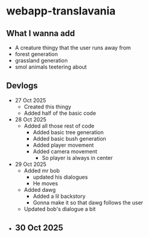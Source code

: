 
# webapp-translavania



## What I wanna add

- A creature thingy that the user runs away from
- forest generation
- grassland generation
- smol animals teetering about

## Devlogs

- 27 Oct 2025
    - Created this thingy
    - Added half of the basic code
- 28 Oct 2025
    - Added all those rest of code
        - Added basic tree generation
        - Added basic bush generation
        - Added player movement
        - Added camera movement
            - So player is always in center
- 29 Oct 2025
    - Added mr bob
        - updated his dialogues
        - He moves
    - Added dawg
        - Added a lil backstory
        - Gonna make it so that dawg follows the user
    - Updated bob's dialogue a bit
- 30 Oct 2025
    - 
